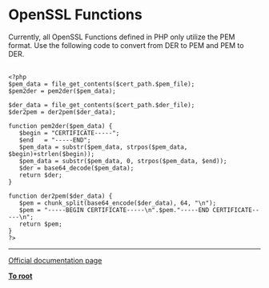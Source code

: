 # OpenSSL Functions



Currently, all OpenSSL Functions defined in PHP only utilize the PEM format.  Use the following code to convert from DER to PEM and PEM to DER.<br><br>

```
<?php
$pem_data = file_get_contents($cert_path.$pem_file);
$pem2der = pem2der($pem_data);

$der_data = file_get_contents($cert_path.$der_file);
$der2pem = der2pem($der_data);

function pem2der($pem_data) {
   $begin = "CERTIFICATE-----";
   $end   = "-----END";
   $pem_data = substr($pem_data, strpos($pem_data, $begin)+strlen($begin));    
   $pem_data = substr($pem_data, 0, strpos($pem_data, $end));
   $der = base64_decode($pem_data);
   return $der;
}

function der2pem($der_data) {
   $pem = chunk_split(base64_encode($der_data), 64, "\n");
   $pem = "-----BEGIN CERTIFICATE-----\n".$pem."-----END CERTIFICATE-----\n";
   return $pem;
}
?>
```
  

---

[Official documentation page](https://www.php.net/manual/en/ref.openssl.php)

**[To root](/README.md)**
